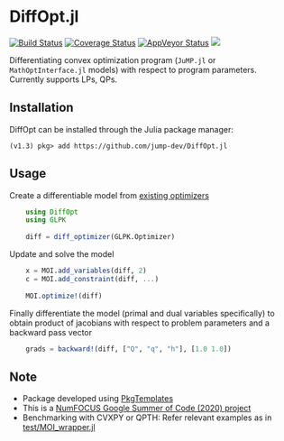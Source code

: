 # DiffOpt.jl
[![Build Status](https://travis-ci.org/AKS1996/DiffOpt.jl.svg?branch=master)](https://travis-ci.org/AKS1996/DiffOpt.jl) 
[![Coverage Status](https://coveralls.io/repos/github/AKS1996/DiffOpt.jl/badge.svg?branch=master)](https://coveralls.io/github/AKS1996/DiffOpt.jl?branch=master)
[![AppVeyor Status](https://ci.appveyor.com/api/projects/status/github/AKS1996/DiffOpt.jl?branch=master&svg=true)](https://ci.appveyor.com/project/AKS1996/diffopt-jl)
[![][docs-dev-img]][docs-dev-url]


Differentiating convex optimization program (`JuMP.jl` or `MathOptInterface.jl` models) with respect to program parameters. Currently supports LPs, QPs.

## Installation
DiffOpt can be installed through the Julia package manager:
```
(v1.3) pkg> add https://github.com/jump-dev/DiffOpt.jl
```

## Usage
Create a differentiable model from [existing optimizers](https://www.juliaopt.org/JuMP.jl/stable/installation/)
```julia
    using DiffOpt
    using GLPK
    
    diff = diff_optimizer(GLPK.Optimizer)
```
Update and solve the model 
```julia
    x = MOI.add_variables(diff, 2)
    c = MOI.add_constraint(diff, ...)
    
    MOI.optimize!(diff)
```
Finally differentiate the model (primal and dual variables specifically) to obtain product of jacobians with respect to problem parameters and a backward pass vector
```julia
    grads = backward!(diff, ["Q", "q", "h"], [1.0 1.0])
```

## Note
- Package developed using [PkgTemplates](https://github.com/invenia/PkgTemplates.jl)
- This is a [NumFOCUS Google Summer of Code (2020) project](https://summerofcode.withgoogle.com/organizations/4727917315096576/?sp-page=2#5232064888045568)
- Benchmarking with CVXPY or QPTH: Refer relevant examples as in [test/MOI_wrapper.jl](https://github.com/jump-dev/DiffOpt.jl/blob/master/test/MOI_wrapper.jl#L130)


[docs-dev-img]: https://img.shields.io/badge/docs-dev-blue.svg
[docs-dev-url]: https://aks1996.github.io/DiffOpt.jl/dev/
